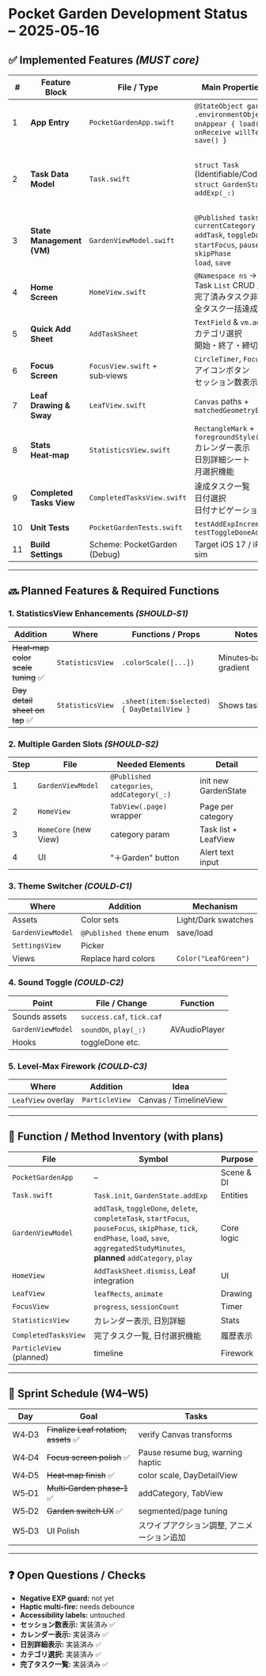 # Pocket Garden Development Status – 2025‑05‑16

## ✅ Implemented Features *(MUST core)*

| # | Feature Block | File / Type | Main Properties & Methods | Behavior / Notes |
|---|---------------|-------------|---------------------------|------------------|
| 1 | **App Entry** | `PocketGardenApp.swift` | `@StateObject gardenVM` → `.environmentObject`<br>`onAppear { load() }` / `onReceive willTerminate { save() }` | DI & persistence bootstrap |
| 2 | **Task Data Model** | `Task.swift` | `struct Task` (Identifiable/Codable)<br>`struct GardenState` + `addExp(_:)` | Holds title / category / isDone / dates & EXP↔level math, 開始日時・終了日時・締切日 |
| 3 | **State Management (VM)** | `GardenViewModel.swift` | `@Published tasks, gardens, currentCategory`<br>`addTask`, `toggleDone`, `delete`<br>`startFocus`, `pauseFocus`, `skipPhase`<br>`load`, `save` | Singleton ObservableObject; 25→5 loop & EXP bump verified |
| 4 | **Home Screen** | `HomeView.swift` | `@Namespace ns` → `LeafView`<br>Task `List` CRUD / Focus nav<br>完了済みタスク非表示<br>全タスク一括達成ボタン | Leaf animation visible, AddTaskSheet included |
| 5 | **Quick Add Sheet** | `AddTaskSheet` | `TextField` & `vm.addTask`<br>カテゴリ選択<br>開始・終了・締切日設定 | Empty‑string disable logic |
| 6 | **Focus Screen** | `FocusView.swift` + sub‑views | `CircleTimer`, `FocusBackground`<br>アイコンボタン<br>セッション数表示 | Timer UI, gradient, skip flow done |
| 7 | **Leaf Drawing & Sway** | `LeafView.swift` | `Canvas` paths + `matchedGeometryEffect` | Namespace mandatory; sway loop works |
| 8 | **Stats Heat‑map** | `StatisticsView.swift` | `RectangleMark` + `foregroundStyle(by:)`<br>カレンダー表示<br>日別詳細シート<br>月選択機能 | カレンダーUI実装、詳細表示あり |
| 9 | **Completed Tasks View** | `CompletedTasksView.swift` | 達成タスク一覧<br>日付選択<br>日付ナビゲーション | 特定日の達成タスク確認 |
|10 | **Unit Tests** | `PocketGardenTests.swift` | `testAddExpIncrementsLevelAt25`, `testToggleDoneAddsExp` | All green |
|11 | **Build Settings** | Scheme: PocketGarden (Debug) | Target iOS 17 / iPhone 15 Pro sim | Build & run OK |

---

## 🔜 Planned Features & Required Functions

### 1. StatisticsView Enhancements *(SHOULD‑S1)*

| Addition | Where | Functions / Props | Notes |
|----------|-------|-------------------|-------|
| ~~Heat‑map color scale tuning~~ ✅ | `StatisticsView` | `.colorScale([...])` | Minutes‑based gradient |
| ~~Day detail sheet on tap~~ ✅ | `StatisticsView` | `.sheet(item:$selected){ DayDetailView }` | Shows task list |

### 2. Multiple Garden Slots *(SHOULD‑S2)*

| Step | File | Needed Elements | Detail |
|------|------|-----------------|--------|
| 1 | `GardenViewModel` | `@Published categories`, `addCategory(_:)` | init new GardenState |
| 2 | `HomeView` | `TabView(.page)` wrapper | Page per category |
| 3 | `HomeCore` (new View) | category param | Task list + LeafView |
| 4 | UI | "＋Garden" button | Alert text input |

### 3. Theme Switcher *(COULD‑C1)*

| Where | Addition | Mechanism |
|-------|----------|-----------|
| Assets | Color sets | Light/Dark swatches |
| `GardenViewModel` | `@Published theme` enum | save/load |
| `SettingsView` | Picker | |
| Views | Replace hard colors | `Color("LeafGreen")` |

### 4. Sound Toggle *(COULD‑C2)*

| Point | File / Change | Function |
|-------|---------------|----------|
| Sounds assets | `success.caf`, `tick.caf` | |
| `GardenViewModel` | `soundOn`, `play(_:)` | AVAudioPlayer |
| Hooks | toggleDone etc. | |

### 5. Level‑Max Firework *(COULD‑C3)*

| Where | Addition | Idea |
|-------|----------|------|
| `LeafView` overlay | `ParticleView` | Canvas / TimelineView |

---

## 📌 Function / Method Inventory (with plans)

| File | Symbol | Purpose |
|------|--------|---------|
| `PocketGardenApp` | – | Scene & DI |
| `Task.swift` | `Task.init`, `GardenState.addExp` | Entities |
| `GardenViewModel` | `addTask`, `toggleDone`, `delete`, `completeTask`, `startFocus`, `pauseFocus`, `skipPhase`, `tick`, `endPhase`, `load`, `save`, `aggregatedStudyMinutes`, **planned** `addCategory`, `play` | Core logic |
| `HomeView` | `AddTaskSheet.dismiss`, Leaf integration | UI |
| `LeafView` | `leafRects`, `animate` | Drawing |
| `FocusView` | `progress`, `sessionCount` | Timer |
| `StatisticsView` | カレンダー表示, 日別詳細 | Stats |
| `CompletedTasksView` | 完了タスク一覧, 日付選択機能 | 履歴表示 |
| `ParticleView` (planned) | timeline | Firework |

---

## 🏃 Sprint Schedule (W4–W5)

| Day | Goal | Tasks |
|-----|------|-------|
| W4‑D3 | ~~Finalize Leaf rotation, assets~~ ✅ | verify Canvas transforms |
| W4‑D4 | ~~Focus screen polish~~ ✅ | Pause resume bug, warning haptic |
| W4‑D5 | ~~Heat‑map finish~~ ✅ | color scale, DayDetailView |
| W5‑D1 | ~~Multi‑Garden phase‑1~~ ✅ | addCategory, TabView |
| W5‑D2 | ~~Garden switch UX~~ ✅ | segmented/page tuning |
| W5‑D3 | UI Polish | スワイプアクション調整, アニメーション追加 |

---

## ❓ Open Questions / Checks

* **Negative EXP guard:** not yet
* **Haptic multi‑fire:** needs debounce
* **Accessibility labels:** untouched
* **セッション数表示:** 実装済み ✅
* **カレンダー表示:** 実装済み ✅
* **日別詳細表示:** 実装済み ✅
* **カテゴリ選択:** 実装済み ✅
* **完了タスク一覧:** 実装済み ✅
